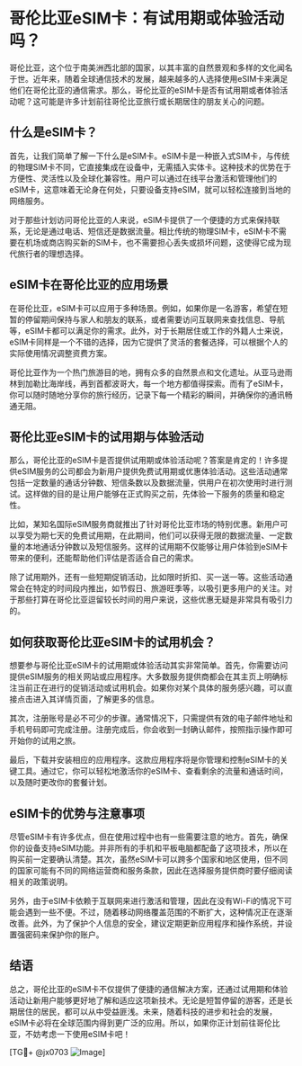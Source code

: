 # 哥伦比亚eSIM卡：有试用期或体验活动吗？

哥伦比亚，这个位于南美洲西北部的国家，以其丰富的自然景观和多样的文化闻名于世。近年来，随着全球通信技术的发展，越来越多的人选择使用eSIM卡来满足他们在哥伦比亚的通信需求。那么，哥伦比亚的eSIM卡是否有试用期或者体验活动呢？这可能是许多计划前往哥伦比亚旅行或长期居住的朋友关心的问题。

## 什么是eSIM卡？

首先，让我们简单了解一下什么是eSIM卡。eSIM卡是一种嵌入式SIM卡，与传统的物理SIM卡不同，它直接集成在设备中，无需插入实体卡。这种技术的优势在于方便性、灵活性以及全球化兼容性。用户可以通过在线平台激活和管理他们的eSIM卡，这意味着无论身在何处，只要设备支持eSIM，就可以轻松连接到当地的网络服务。

对于那些计划访问哥伦比亚的人来说，eSIM卡提供了一个便捷的方式来保持联系，无论是通过电话、短信还是数据流量。相比传统的物理SIM卡，eSIM卡不需要在机场或商店购买新的SIM卡，也不需要担心丢失或损坏问题，这使得它成为现代旅行者的理想选择。

## eSIM卡在哥伦比亚的应用场景

在哥伦比亚，eSIM卡可以应用于多种场景。例如，如果你是一名游客，希望在短暂的停留期间保持与家人和朋友的联系，或者需要访问互联网来查找信息、导航等，eSIM卡都可以满足你的需求。此外，对于长期居住或工作的外籍人士来说，eSIM卡同样是一个不错的选择，因为它提供了灵活的套餐选择，可以根据个人的实际使用情况调整资费方案。

哥伦比亚作为一个热门旅游目的地，拥有众多的自然景点和文化遗址。从亚马逊雨林到加勒比海岸线，再到首都波哥大，每一个地方都值得探索。而有了eSIM卡，你可以随时随地分享你的旅行经历，记录下每一个精彩的瞬间，并确保你的通讯畅通无阻。

## 哥伦比亚eSIM卡的试用期与体验活动

那么，哥伦比亚的eSIM卡是否提供试用期或体验活动呢？答案是肯定的！许多提供eSIM服务的公司都会为新用户提供免费试用期或优惠体验活动。这些活动通常包括一定数量的通话分钟数、短信条数以及数据流量，供用户在初次使用时进行测试。这样做的目的是让用户能够在正式购买之前，先体验一下服务的质量和稳定性。

比如，某知名国际eSIM服务商就推出了针对哥伦比亚市场的特别优惠。新用户可以享受为期七天的免费试用期，在此期间，他们可以获得无限的数据流量、一定数量的本地通话分钟数以及短信服务。这样的试用期不仅能够让用户体验到eSIM卡带来的便利，还能帮助他们评估是否适合自己的需求。

除了试用期外，还有一些短期促销活动，比如限时折扣、买一送一等。这些活动通常会在特定的时间段内推出，如节假日、旅游旺季等，以吸引更多用户的关注。对于那些打算在哥伦比亚逗留较长时间的用户来说，这些优惠无疑是非常具有吸引力的。

## 如何获取哥伦比亚eSIM卡的试用机会？

想要参与哥伦比亚eSIM卡的试用期或体验活动其实非常简单。首先，你需要访问提供eSIM服务的相关网站或应用程序。大多数服务提供商都会在其主页上明确标注当前正在进行的促销活动或试用机会。如果你对某个具体的服务感兴趣，可以直接点击进入其详情页面，了解更多的信息。

其次，注册账号是必不可少的步骤。通常情况下，只需提供有效的电子邮件地址和手机号码即可完成注册。注册完成后，你会收到一封确认邮件，按照指示操作即可开始你的试用之旅。

最后，下载并安装相应的应用程序。这款应用程序将是你管理和控制eSIM卡的关键工具。通过它，你可以轻松地激活你的eSIM卡、查看剩余的流量和通话时间，以及随时更改你的套餐计划。

## eSIM卡的优势与注意事项

尽管eSIM卡有许多优点，但在使用过程中也有一些需要注意的地方。首先，确保你的设备支持eSIM功能。并非所有的手机和平板电脑都配备了这项技术，所以在购买前一定要确认清楚。其次，虽然eSIM卡可以跨多个国家和地区使用，但不同的国家可能有不同的网络运营商和服务条款，因此在选择服务提供商时要仔细阅读相关的政策说明。

另外，由于eSIM卡依赖于互联网来进行激活和管理，因此在没有Wi-Fi的情况下可能会遇到一些不便。不过，随着移动网络覆盖范围的不断扩大，这种情况正在逐渐改善。此外，为了保护个人信息的安全，建议定期更新应用程序和操作系统，并设置强密码来保护你的账户。

## 结语

总之，哥伦比亚的eSIM卡不仅提供了便捷的通信解决方案，还通过试用期和体验活动让新用户能够更好地了解和适应这项新技术。无论是短暂停留的游客，还是长期居住的居民，都可以从中受益匪浅。未来，随着科技的进步和社会的发展，eSIM卡必将在全球范围内得到更广泛的应用。所以，如果你正计划前往哥伦比亚，不妨考虑一下使用eSIM卡吧！

[TG💪+ @jx0703 ![Image](https://github.com/user-attachments/assets/dbca1d08-cadb-493c-b0ec-ad6f7a83f270)]